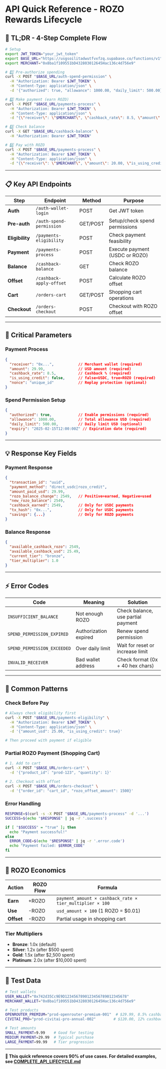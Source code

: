 # API Quick Reference - ROZO Rewards Lifecycle

## 🚀 TL;DR - 4-Step Complete Flow

```bash
# Setup
export JWT_TOKEN="your_jwt_token"
export BASE_URL="https://usgsoilitadwutfvxfzq.supabase.co/functions/v1"
export MERCHANT="0x8ba1f109551bD432803012645Hac136c4d756e9"

# 1️⃣ Pre-authorize spending
curl -X POST "$BASE_URL/auth-spend-permission" \
  -H "Authorization: Bearer $JWT_TOKEN" \
  -H "Content-Type: application/json" \
  -d '{"authorized": true, "allowance": 1000.00, "daily_limit": 500.00}'

# 2️⃣ Make payment (earn ROZO)
curl -X POST "$BASE_URL/payments-process" \
  -H "Authorization: Bearer $JWT_TOKEN" \
  -H "Content-Type: application/json" \
  -d "{\"receiver\": \"$MERCHANT\", \"cashback_rate\": 8.5, \"amount\": 29.99, \"is_using_credit\": false}"

# 3️⃣ Check balance
curl -X GET "$BASE_URL/cashback-balance" \
  -H "Authorization: Bearer $JWT_TOKEN"

# 4️⃣ Pay with ROZO
curl -X POST "$BASE_URL/payments-process" \
  -H "Authorization: Bearer $JWT_TOKEN" \
  -H "Content-Type: application/json" \
  -d "{\"receiver\": \"$MERCHANT\", \"amount\": 20.00, \"is_using_credit\": true}"
```

---

## 📋 Key API Endpoints

| Step | Endpoint | Method | Purpose |
|------|----------|---------|---------|
| **Auth** | `/auth-wallet-login` | POST | Get JWT token |
| **Pre-auth** | `/auth-spend-permission` | GET/POST | Setup/check spend permissions |
| **Eligibility** | `/payments-eligibility` | POST | Check payment feasibility |
| **Payment** | `/payments-process` | POST | Execute payment (USDC or ROZO) |
| **Balance** | `/cashback-balance` | GET | Check ROZO balance |
| **Offset** | `/cashback-apply-offset` | POST | Calculate ROZO offset |
| **Cart** | `/orders-cart` | GET/POST | Shopping cart operations |
| **Checkout** | `/orders-checkout` | POST | Checkout with ROZO offset |

---

## 🔑 Critical Parameters

### Payment Process
```json
{
  "receiver": "0x...",           // Merchant wallet (required)
  "amount": 29.99,               // USD amount (required)
  "cashback_rate": 8.5,          // Cashback % (required)
  "is_using_credit": false,      // false=USDC, true=ROZO (required)
  "nonce": "unique_id"           // Replay protection (optional)
}
```

### Spend Permission Setup
```json
{
  "authorized": true,            // Enable permissions (required)
  "allowance": 1000.00,          // Total allowance USD (required)
  "daily_limit": 500.00,         // Daily limit USD (optional)
  "expiry": "2025-02-15T12:00:00Z" // Expiration date (required)
}
```

---

## 💡 Response Key Fields

### Payment Response
```json
{
  "transaction_id": "uuid",
  "payment_method": "direct_usdc|rozo_credit",
  "amount_paid_usd": 29.99,
  "rozo_balance_change": 2549,   // Positive=earned, Negative=used
  "new_rozo_balance": 2549,
  "cashback_earned": 2549,       // Only for USDC payments
  "tx_hash": "0x...",            // Only for USDC payments
  "savings": {...}               // Only for ROZO payments
}
```

### Balance Response
```json
{
  "available_cashback_rozo": 2549,
  "available_cashback_usd": 25.49,
  "current_tier": "bronze",
  "tier_multiplier": 1.0
}
```

---

## ⚡ Error Codes

| Code | Meaning | Solution |
|------|---------|----------|
| `INSUFFICIENT_BALANCE` | Not enough ROZO | Check balance, use partial payment |
| `SPEND_PERMISSION_EXPIRED` | Authorization expired | Renew spend permission |
| `SPEND_PERMISSION_EXCEEDED` | Over daily limit | Wait for reset or increase limit |
| `INVALID_RECEIVER` | Bad wallet address | Check format (0x + 40 hex chars) |

---

## 🎯 Common Patterns

### Check Before Pay
```bash
# Always check eligibility first
curl -X POST "$BASE_URL/payments-eligibility" \
  -H "Authorization: Bearer $JWT_TOKEN" \
  -H "Content-Type: application/json" \
  -d '{"amount_usd": 25.00, "is_using_credit": true}'

# Then proceed with payment if eligible
```

### Partial ROZO Payment (Shopping Cart)
```bash
# 1. Add to cart
curl -X POST "$BASE_URL/orders-cart" \
  -d '{"product_id": "prod-123", "quantity": 1}'

# 2. Checkout with offset
curl -X POST "$BASE_URL/orders-checkout" \
  -d '{"order_id": "cart_id", "rozo_offset_amount": 1500}'
```

### Error Handling
```bash
RESPONSE=$(curl -s -X POST "$BASE_URL/payments-process" -d '...')
SUCCESS=$(echo "$RESPONSE" | jq -r '.success')

if [ "$SUCCESS" = "true" ]; then
  echo "Payment successful!"
else
  ERROR_CODE=$(echo "$RESPONSE" | jq -r '.error.code')
  echo "Payment failed: $ERROR_CODE"
fi
```

---

## 🔄 ROZO Economics

| Action | ROZO Flow | Formula |
|---------|-----------|---------|
| **Earn** | +ROZO | `payment_amount × cashback_rate × tier_multiplier × 100` |
| **Use** | -ROZO | `usd_amount × 100` (1 ROZO = $0.01) |
| **Offset** | -ROZO | Partial usage in shopping cart |

### Tier Multipliers
- **Bronze**: 1.0x (default)
- **Silver**: 1.2x (after $500 spent)
- **Gold**: 1.5x (after $2,500 spent)  
- **Platinum**: 2.0x (after $10,000 spent)

---

## 🧪 Test Data

```bash
# Test wallets
USER_WALLET="0x742d35Cc9E9D1234567890123456789012345678"
MERCHANT_WALLET="0x8ba1f109551bD432803012645Hac136c4d756e9"

# Test products
OPENROUTER_PREMIUM="prod-openrouter-premium-001"  # $29.99, 8.5% cashback
CIVITAI_PRO="prod-civitai-pro-annual-002"        # $120.00, 12% cashback

# Test amounts
SMALL_PAYMENT=9.99    # Good for testing
MEDIUM_PAYMENT=29.99  # Typical purchase
LARGE_PAYMENT=99.99   # Tier progression
```

---

**🎯 This quick reference covers 90% of use cases. For detailed examples, see [COMPLETE_API_LIFECYCLE.md](./COMPLETE_API_LIFECYCLE.md)**
